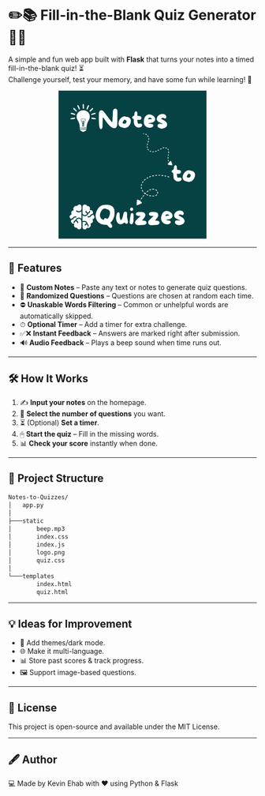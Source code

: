 # ✏️📚 Fill-in-the-Blank Quiz Generator 🧠🎯

A simple and fun web app built with **Flask** that turns your notes into a timed fill-in-the-blank quiz! ⏳  
Challenge yourself, test your memory, and have some fun while learning! 🚀

<p align="center">
  <img src="static/logo.png" alt="Description" width="300"/>
</p>

---

## 🌟 Features
- 📝 **Custom Notes** – Paste any text or notes to generate quiz questions.
- 🎯 **Randomized Questions** – Questions are chosen at random each time.
- ⛔ **Unaskable Words Filtering** – Common or unhelpful words are automatically skipped.
- ⏱ **Optional Timer** – Add a timer for extra challenge.
- ✅❌ **Instant Feedback** – Answers are marked right after submission.
- 🔊 **Audio Feedback** – Plays a beep sound when time runs out.

---

## 🛠️ How It Works
1. ✍️ **Input your notes** on the homepage.
2. 🔢 **Select the number of questions** you want.
3. ⏳ (Optional) **Set a timer**.
4. 🖱 **Start the quiz** – Fill in the missing words.
5. 📊 **Check your score** instantly when done.

---

## 📂 Project Structure
```
Notes-to-Quizzes/
│   app.py
│
├───static
│       beep.mp3
│       index.css
│       index.js
│       logo.png
│       quiz.css
│
└───templates
        index.html
        quiz.html
```

---

## 💡 Ideas for Improvement

- 🎨 Add themes/dark mode.
- 🌐 Make it multi-language.
- 📊 Store past scores & track progress.
- 🖼 Support image-based questions.
  
---

## 📜 License
This project is open-source and available under the MIT License.

---

## 🖋 Author
💻 Made by Kevin Ehab with ❤️ using Python & Flask
